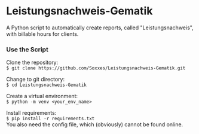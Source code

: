 # Leistungsnachweis-Gematik
A Python script to automatically create reports, called "Leistungsnachweis", with billable hours for clients.

### Use the Script
Clone the repository:<br>
`$ git clone https://github.com/Soxxes/Leistungsnachweis-Gematik.git`

Change to git directory:<br>
`$ cd Leistungsnachweis-Gematik`

Create a virtual environment:<br>
`$ python -m venv <your_env_name>`

Install requirements:<br>
`$ pip install -r requirements.txt`
<br>
You also need the config file, which (obviously) cannot be found online.
